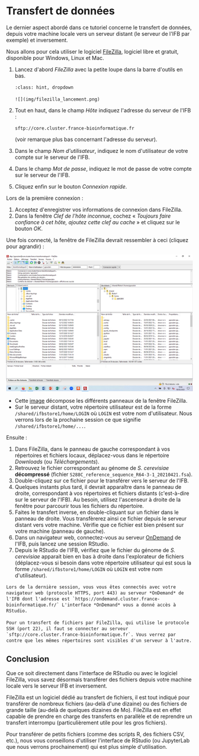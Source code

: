 # Transfert de données

Le dernier aspect abordé dans ce tutoriel concerne le transfert de données, depuis votre machine locale vers un serveur distant (le serveur de l'IFB par exemple) et inversement.

Nous allons pour cela utiliser le logiciel [FileZilla](https://filezilla-project.org/), logiciel libre et gratuit, disponible pour Windows, Linux et Mac.

1. Lancez d'abord *FileZilla* avec la petite loupe dans la barre d'outils en bas.

    ```{admonition} Aide
    :class: hint, dropdown

    ![](img/filezilla_lancement.png)
    ```

1. Tout en haut, dans le champ *Hôte* indiquez l'adresse du serveur de l'IFB : 
    ```
    sftp://core.cluster.france-bioinformatique.fr
    ```
    (voir remarque plus bas concernant l'adresse du serveur).
1. Dans le champ *Nom d'utilisateur*, indiquez le nom d'utilisateur de votre compte sur le serveur de l'IFB.
1. Dans le champ *Mot de passe*, indiquez le mot de passe de votre compte sur le serveur de l'IFB.
1. Cliquez enfin sur le bouton *Connexion rapide*.

Lors de la première connexion : 

1. Acceptez d'enregistrer vos informations de connexion dans FileZilla.
2. Dans la fenêtre *Clef de l'hôte inconnue*, cochez « *Toujours faire confiance à cet hôte, ajoutez cette clef au cache* » et cliquez sur le bouton *OK*.

Une fois connecté, la fenêtre de FileZilla devrait ressembler à ceci (cliquez pour agrandir) :

<a href="img/filezilla_connexion_ifb.png"><img src="img/filezilla_connexion_ifb.png" alt="Fenêtre de connexion FileZilla" width="800"></a>

- Cette [image](img/filezilla.png) décompose les différents panneaux de la fenêtre FileZilla.
- Sur le serveur distant, votre répertoire utilisateur est de la forme `/shared/ifbstore1/home/LOGIN` où `LOGIN` est votre nom d'utilisateur. Nous verrons lors de la prochaine session ce que signifie `/shared/ifbstore1/home/...`.

Ensuite :

1. Dans FileZilla, dans le panneau de gauche correspondant à vos répertoires et fichiers locaux, déplacez-vous dans le répertoire *Downloads* (ou *Téléchargements*).
1. Retrouvez le fichier correspondant au génome de *S. cerevisiae* **décompressé**
    (fichier `S288C_reference_sequence_R64-3-1_20210421.fsa`).
1. Double-cliquez sur ce fichier pour le transférer vers le serveur de l'IFB.
1. Quelques instants plus tard, il devrait apparaître dans le panneau de droite, correspondant à vos répertoires et fichiers distants (c'est-à-dire sur le serveur de l'IFB). Au besoin, utilisez l'ascenseur à droite de la fenêtre pour parcourir tous les fichiers du répertoire.
1. Faites le transfert inverse, en double-cliquant sur un fichier dans le panneau de droite. Vous transfèrerez ainsi ce fichier depuis le serveur distant vers votre machine. Vérifie que ce fichier est bien présent sur votre machine (panneau de gauche).
1. Dans un navigateur web, connectez-vous au serveur [OnDemand](https://ondemand.cluster.france-bioinformatique.fr/) de l'IFB, puis lancez une session RStudio.
1. Depuis le RStudio de l'IFB, vérifiez que le fichier du génome de *S. cerevisiae* apparait bien en bas à droite dans l'explorateur de fichiers (déplacez-vous si besoin dans votre répertoire utilisateur qui est sous la forme `/shared/ifbstore1/home/LOGIN` où `LOGIN` est votre nom d'utilisateur).

```{note}
Lors de la dernière session, vous vous êtes connectés avec votre navigateur web (protocole HTTPS, port 443) au serveur *OnDemand* de l'IFB dont l'adresse est `https://ondemand.cluster.france-bioinformatique.fr/` L'interface *OnDemand* vous a donné accès à RStudio.

Pour un transfert de fichiers par FileZilla, qui utilise le protocole SSH (port 22), il faut se connecter au serveur `sftp://core.cluster.france-bioinformatique.fr`. Vous verrez par contre que les mêmes répertoires sont visibles d'un serveur à l'autre.
```

## Conclusion

Que ce soit directement dans l'interface de RStudio ou avec le logiciel FileZilla, vous savez désormais transférer des fichiers depuis votre machine locale vers le serveur IFB et inversement.

FileZilla est un logiciel dédié au transfert de fichiers, il est tout indiqué pour transférer de nombreux fichiers (au-delà d'une dizaine) ou des fichiers de grande taille (au-delà de quelques dizaines de Mo). FileZilla est en effet capable de prendre en charge des transferts en parallèle et de reprendre un transfert interrompu (particulièrement utile pour les gros fichiers).

Pour transférer de petits fichiers (comme des scripts R, des fichiers CSV, etc.), nous vous conseillons d'utiliser l'interface de RStudio (ou JupyterLab que nous verrons prochainement) qui est plus simple d'utilisation.
```
